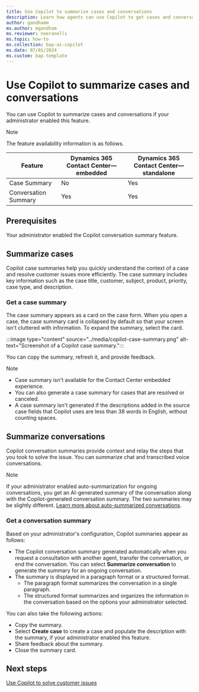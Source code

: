 ```yaml
---
title: Use Copilot to summarize cases and conversations
description: Learn how agents can use Copilot to get cases and conversation summaries in Dynamics 365 Contact Center.
author: gandhamm 
ms.author: mgandham 
ms.reviewer: neeranelli 
ms.topic: how-to 
ms.collection: bap-ai-copilot
ms.date: 07/01/2024
ms.custom: bap-template 
---
```


# Use Copilot to summarize cases and conversations 

You can use Copilot to summarize cases and conversations if your administrator enabled this feature.

> [!NOTE]
> The feature availability information is as follows.
>
> |Feature| Dynamics 365 Contact Center&mdash;embedded | Dynamics 365 Contact Center&mdash;standalone | 
> |--------------|----------|----------|
> | Case Summary | No  | Yes   |
> | Conversation Summary | Yes   | Yes   | 

## Prerequisites

Your administrator enabled the Copilot conversation summary feature.

## Summarize cases

Copilot case summaries help you quickly understand the context of a case and resolve customer issues more efficiently. The case summary includes key information such as the case title, customer, subject, product, priority, case type, and description.

### Get a case summary

The case summary appears as a card on the case form. When you open a case, the case summary card is collapsed by default so that your screen isn't cluttered with information. To expand the summary, select the card.

:::image type="content" source="../media/copilot-case-summary.png" alt-text="Screenshot of a Copilot case summary.":::

You can copy the summary, refresh it, and provide feedback.

> [!NOTE]
> - Case summary isn't available for the Contact Center embedded experience.
> - You can also generate a case summary for cases that are resolved or canceled.
> - A case summary isn't generated if the descriptions added in the source case fields that Copilot uses are less than 38 words in English, without counting spaces.

## Summarize conversations

Copilot conversation summaries provide context and relay the steps that you took to solve the issue. You can summarize chat and transcribed voice conversations.

> [!NOTE]
> If your administrator enabled auto-summarization for ongoing conversations, you get an AI-generated summary of the conversation along with the Copilot-generated conversation summary. The two summaries may be slightly different. [Learn more about auto-summarized conversations]( /dynamics365/customer-service/use/cs-ai-generated-summary?context=/dynamics365/contact-center/use-context).

### Get a conversation summary

Based on your administrator's configuration, Copilot summaries appear as follows:

- The Copilot conversation summary generated automatically when you request a consultation with another agent, transfer the conversation, or end the conversation. You can select **Summarize conversation** to generate the summary for an ongoing conversation.
- The summary is displayed in a paragraph format or a structured format.
  - The paragraph format summarizes the conversation in a single paragraph.
  - The structured format summarizes and organizes the information in the conversation based on the options your administrator selected. 
       
You can also take the following actions:

- Copy the summary.
- Select **Create case** to create a case and populate the description with the summary, if your administrator enabled this feature.
- Share feedback about the summary.
- Close the summary card.

## Next steps

[Use Copilot to solve customer issues](use-copilot-features.md)

